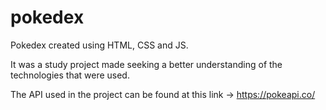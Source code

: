 # pokedex

Pokedex created using HTML, CSS and JS.

It was a study project made seeking a better understanding of the technologies that were used.

The API used in the project can be found at this link -> https://pokeapi.co/
